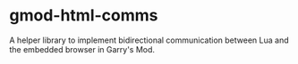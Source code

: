 # gmod-html-comms
A helper library to implement bidirectional communication between Lua and the embedded browser in Garry's Mod.
